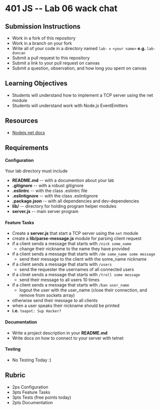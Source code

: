 401 JS --  Lab 06 wack chat
===

## Submission Instructions
  * Work in a fork of this repository
  * Work in a branch on your fork
  * Write all of your code in a directory named `lab-` + `<your name>` **e.g.** `lab-duncan`
  * Submit a pull request to this repository
  * Submit a link to your pull request on canvas
  * Submit a question, observation, and how long you spent on canvas  
  
## Learning Objectives  
* Students will understand how to implement a TCP server using the net module
* Students will understand work with Node.js EventEmitters

## Resources  
* [Nodejs net docs](https://nodejs.org/api/net.html)

## Requirements  
#### Configuration  
<!-- list of files, configurations, tools, ect that are required -->
Your lab directory must include  
* **README.md** -- with a documention about your lab
* **.gitignore** -- with a robust gitignore
* **.eslintrc** -- with the class .eslintrc file
* **.eslintignore** -- with the class .eslintignore
* **.package.json** -- with all dependencies and dev-dependencies 
* **lib/**  -- directory for holding program helper modules
* **server.js** --  main server program
 
#### Feature Tasks  
* Create a **server.js** that start a TCP server using the `net` module
* create a **lib/parse-message.js** module for parsing client request
 * if a client sends a message that starts with `/nick some_name` 
   * change their nickname to the name they have provided
 * if a client sends a message that starts with `/dm some_name some message`
   * send their message to the client with the some_name nickname
 * if a client sends a message that starts with `/users`
   * send the requester the usernames of all connected users 
 * if a clinet sends a message that starts with `/troll some message`
   * send their message to all users 10 times
 * if a client sends a message that starts with `/ban user_name`
   * logout the user with the user_name (close their connection, and remove from sockets array)
 * otherwise send their message to all clients
* when a user speaks their nickname should be printed
 * **i.e.** `teapot: Sup Hacker?`

####  Documentation  
* Write a project description in your **README.md**
* Write docs on how to connect to your server with telnet

#### Testing  
*  No Testing Today :)

## Rubric  
* 2ps Configuration
* 3pts Feature Tasks
* 3pts Tests (free points today)
* 2pts Documentation

